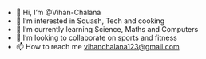 - 👋 Hi, I’m @Vihan-Chalana
- 👀 I’m interested in Squash, Tech and cooking
- 🌱 I’m currently learning Science, Maths and Computers
- 💞️ I’m looking to collaborate on sports and fitness
- 📫 How to reach me vihanchalana123@gmail.com

<!---
Vihan-Chalana/Vihan-Chalana is a ✨ special ✨ repository because its `README.md` (this file) appears on your GitHub profile.
You can click the Preview link to take a look at your changes.
--->
